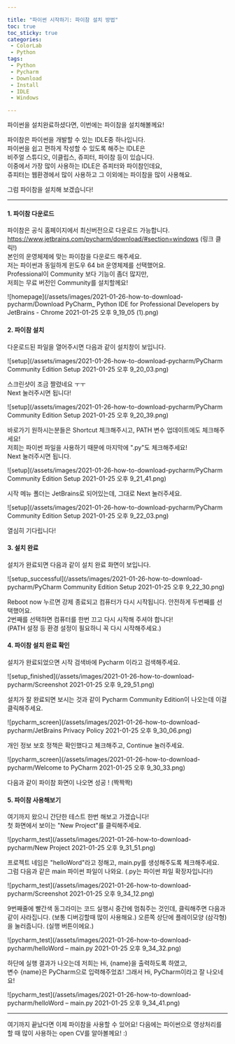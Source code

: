 ```yaml
---

title: "파이썬 시작하기: 파이참 설치 방법"  
toc: true  
toc_sticky: true  
categories:  
 - ColorLab  
 - Python  
tags:  
 - Python  
 - Pycharm  
 - Download  
 - Install  
 - IDLE  
 - Windows

---
```


파이썬을 설치완료하셨다면, 이번에는 파이참을 설치해볼께요!

파이참은 파이썬을 개발할 수 있는 IDLE중 하나입니다.  
파이썬을 쉽고 편하게 작성할 수 있도록 해주는 IDLE은  
비주얼 스튜디오, 이클립스, 쥬피터, 파이참 등이 있습니다.  
이중에서 가장 많이 사용하는 IDLE은 쥬피터와 파이참인데요,  
쥬피터는 웹환경에서 많이 사용하고 그 이외에는 파이참을 많이 사용해요.

그럼 파이참을 설치해 보겠습니다!

<hr/>

#### 1. 파이참 다운로드

파이참은 공식 홈페이지에서 최신버전으로 다운로드 가능합니다.  
https://www.jetbrains.com/pycharm/download/#section=windows (링크 클릭!)  
본인의 운영체제에 맞는 파이참을 다운로드 해주세요.  
저는 파이썬과 동일하게 윈도우 64 bit 운영체제를 선택했어요.  
Professional이 Community 보다 기능이 좀더 많지만,  
저희는 무료 버전인 Community를 설치할께요!

![homepage](/assets/images/2021-01-26-how-to-download-pycharm/Download PyCharm_ Python IDE for Professional Developers by JetBrains - Chrome 2021-01-25 오후 9_19_05 (1).png)

#### 2. 파이참 설치

다운로드된 파일을 열어주시면 다음과 같이 설치창이 보입니다.

![setup](/assets/images/2021-01-26-how-to-download-pycharm/PyCharm Community Edition Setup 2021-01-25 오후 9_20_03.png)

스크린샷이 조금 짤렸네요 ㅜㅜ  
Next 눌러주시면 됩니다!

![setup](/assets/images/2021-01-26-how-to-download-pycharm/PyCharm Community Edition Setup 2021-01-25 오후 9_20_39.png)

바로가기 원하시는분들은 Shortcut 체크해주시고, PATH 변수 업데이트에도 체크해주세요!  
저희는 파이썬 파일을 사용하기 때문에 마지막에 ".py"도 체크해주세요!  
Next 눌러주시면 됩니다.

![setup](/assets/images/2021-01-26-how-to-download-pycharm/PyCharm Community Edition Setup  2021-01-25 오후 9_21_41.png)

시작 메뉴 폴더는 JetBrains로 되어있는데, 그대로 Next 눌러주세요.

![setup](/assets/images/2021-01-26-how-to-download-pycharm/PyCharm Community Edition Setup  2021-01-25 오후 9_22_03.png)

열심히 기다립니다!

#### 3. 설치 완료

설치가 완료되면 다음과 같이 설치 완료 화면이 보입니다.

![setup_successful](/assets/images/2021-01-26-how-to-download-pycharm/PyCharm Community Edition Setup  2021-01-25 오후 9_22_30.png)

Reboot now 누르면 강제 종료되고 컴퓨터가 다시 시작됩니다. 안전하게 두번째를 선택했어요.  
2번째를 선택하면 컴퓨터를 한번 끄고 다시 시작해 주셔야 합니다!  
(PATH 설정 등 환경 설정이 필요하니 꼭 다시 시작해주세요.)

#### 4. 파이참 설치 완료 확인

설치가 완료되었으면 시작 검색바에 Pycharm 이라고 검색해주세요.

![setup_finished](/assets/images/2021-01-26-how-to-download-pycharm/Screenshot 2021-01-25 오후 9_29_51.png)

설치가 잘 완료되면 보시는 것과 같이 Pycharm Community Edition이 나오는데 이걸 클릭해주세요.

![pycharm_screen](/assets/images/2021-01-26-how-to-download-pycharm/JetBrains Privacy Policy 2021-01-25 오후 9_30_06.png)

개인 정보 보호 정책은 확인했다고 체크해주고, Continue 눌러주세요.

![pycharm_screen](/assets/images/2021-01-26-how-to-download-pycharm/Welcome to PyCharm 2021-01-25 오후 9_30_33.png)

다음과 같이 파이참 화면이 나오면 성공 ! (짝짝짝)

#### 5. 파이참 사용해보기

여기까지 왔으니 간단한 테스트 한번 해보고 가겠습니다!  
첫 화면에서 보이는 "New Project"를 클릭해주세요.

![pycharm_test](/assets/images/2021-01-26-how-to-download-pycharm/New Project 2021-01-25 오후 9_31_51.png)

프로젝트 네임은 "helloWord"라고 정해고, main.py를 생성해주도록 체크해주세요.  
그럼 다음과 같은 main 파이썬 파일이 나와요. (.py는 파이썬 파일 확장자입니다!)

![pycharm_test](/assets/images/2021-01-26-how-to-download-pycharm/Screenshot 2021-01-25 오후 9_34_12.png)

9번째줄에 빨간색 동그라미는 코드 실행시 중간에 멈춰주는 것인데, 클릭해주면 다음과 같이 사라집니다. (보통 디버깅할때 많이 사용해요.) 오른쪽 상단에 플레이모양 (삼각형)을 눌러줍니다. (실행 버튼이에요.)

![pycharm_test](/assets/images/2021-01-26-how-to-download-pycharm/helloWord – main.py 2021-01-25 오후 9_34_32.png)

하단에 실행 결과가 나오는데 저희는 Hi, {name}을 출력하도록 하였고,  
변수 {name}은 PyCharm으로 입력해주었죠! 그래서 Hi, PyCharm이라고 잘 나오네요!

![pycharm_test](/assets/images/2021-01-26-how-to-download-pycharm/helloWord – main.py 2021-01-25 오후 9_34_41.png)

<hr/>

여기까지 끝났다면 이제 파이참을 사용할 수 있어요! 다음에는 파이썬으로 영상처리를 할 때 많이 사용하는 open CV를 알아볼께요! :)
